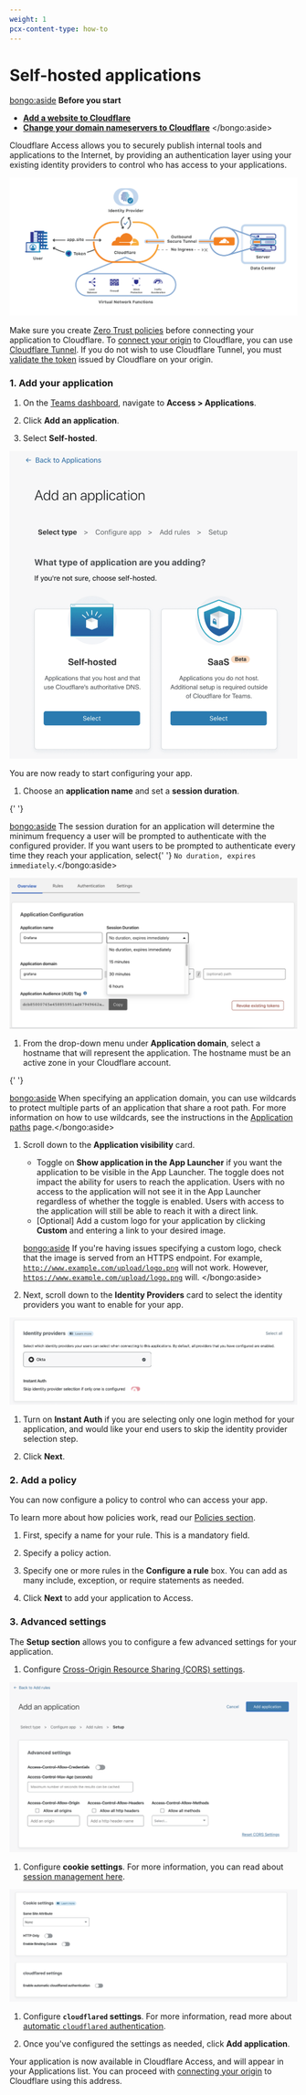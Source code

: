 ```yaml
---
weight: 1
pcx-content-type: how-to
---
```


# Self-hosted applications

<bongo:aside>
<b>Before you start</b>

- **<a href="https://support.cloudflare.com/hc/articles/201720164-Creating-a-Cloudflare-account-and-adding-a-website">Add a website to Cloudflare</a>**
- **<a href="https://support.cloudflare.com/hc/articles/205195708">Change your domain nameservers to Cloudflare</a>**
</bongo:aside>

Cloudflare Access allows you to securely publish internal tools and applications to the Internet, by providing an authentication layer using your existing identity providers to control who has access to your applications.

![Self-hosted applications diagram](../../static/documentation/applications/network-diagram.png)

Make sure you create [Zero Trust policies](/policies/zero-trust) before connecting your application to Cloudflare. To [connect your origin](/connections/connect-apps) to Cloudflare, you can use [Cloudflare Tunnel](/glossary#cloudflare-tunnel). If you do not wish to use Cloudflare Tunnel, you must [validate the token](/identity/users/validating-json/) issued by Cloudflare on your origin.

### 1. Add your application

1. On the [Teams dashboard](https://dash.teams.cloudflare.com), navigate to **Access > Applications**.

1. Click **Add an application**.

1. Select **Self-hosted**.

![Access Saas and Self-Hosted](../../static/documentation/applications/add-saas-application.png)

You are now ready to start configuring your app.

1. Choose an **application name** and set a **session duration**.

{' '}

<bongo:aside>  The session duration for an application will determine the minimum frequency a user will be
  prompted to authenticate with the configured provider. If you want users to be prompted to
  authenticate every time they reach your application, select{' '}
  <code>No duration, expires immediately</code>.</bongo:aside>

![Set application name](../../static/documentation/applications/applications-name-session.png)

1. From the drop-down menu under **Application domain**, select a hostname that will represent the application. The hostname must be an active zone in your Cloudflare account.

{' '}

<bongo:aside>  When specifying an application domain, you can use wildcards to protect multiple parts of an
  application that share a root path. For more information on how to use wildcards, see the
  instructions in the <a href="/policies/zero-trust/app-paths">Application paths</a> page.</bongo:aside>

1. Scroll down to the **Application visibility** card.

   - Toggle on **Show application in the App Launcher** if you want the application to be visible in the App Launcher. The toggle does not impact the ability for users to reach the application. Users with no access to the application will not see it in the App Launcher regardless of whether the toggle is enabled. Users with access to the application will still be able to reach it with a direct link.
   - [Optional] Add a custom logo for your application by clicking **Custom** and entering a link to your desired image.

   <bongo:aside>     If you're having issues specifying a custom logo, check that the image is served from an HTTPS
     endpoint. For example, <code>http://www.example.com/upload/logo.png</code> will not work.
     However, <code>https://www.example.com/upload/logo.png</code> will.
   </bongo:aside>

1. Next, scroll down to the **Identity Providers** card to select the identity providers you want to enable for your app.

![Select identity providers](../../static/documentation/applications/saas-idp.png)

1. Turn on **Instant Auth** if you are selecting only one login method for your application, and would like your end users to skip the identity provider selection step.

1. Click **Next**.

### 2. Add a policy

You can now configure a policy to control who can access your app.

To learn more about how policies work, read our [Policies section](/policies/).

1. First, specify a name for your rule. This is a mandatory field.

1. Specify a policy action.

1. Specify one or more rules in the **Configure a rule** box. You can add as many include, exception, or require statements as needed.

1. Click **Next** to add your application to Access.

### 3. Advanced settings

The **Setup section** allows you to configure a few advanced settings for your application.

1. Configure [Cross-Origin Resource Sharing (CORS) settings](/policies/zero-trust/cors).

![Advanced settings](../../static/documentation/applications/advanced-settings.png)

1. Configure **cookie settings**. For more information, you can read about [session management here](/identity/users/session-management#browser-cookies-configuration-options).

![Cookies and cloudflared settings](../../static/documentation/applications/cookie-cloudflared.png)

1. Configure **`cloudflared` settings**. For more information, read more about [automatic `cloudflared` authentication](/applications/non-http#automatic-cloudflared-authentication).

1. Once you've configured the settings as needed, click **Add application**.

Your application is now available in Cloudflare Access, and will appear in your Applications list. You can proceed with [connecting your origin](/connections/connect-apps) to Cloudflare using this address.

